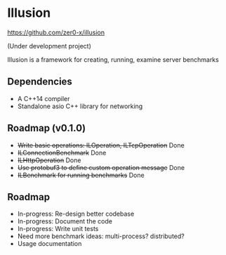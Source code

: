# Illusion
https://github.com/zer0-x/illusion

(Under development project)

Illusion is a framework for creating, running, examine server benchmarks
## Dependencies
- A C++14 compiler
- Standalone asio C++ library for networking

## Roadmap (v0.1.0)
- ~~Write basic operations: ILOperation, ILTcpOperation~~ Done
- ~~ILConnectionBenchmark~~ Done
- ~~ILHttpOperation~~ Done
- ~~Use protobuf3 to define custom operation message~~ Done
- ~~ILBenchmark for running benchmarks~~ Done

## Roadmap
- In-progress: Re-design better codebase
- In-progress: Document the code 
- In-progress: Write unit tests
- Need more benchmark ideas: multi-process? distributed?
- Usage documentation


